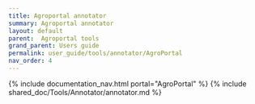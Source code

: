 ```yaml
---
title: Agroportal annotator
summary: Agroportal annotator
layout: default
parent:  Agroportal tools
grand_parent: Users guide
permalink: user_guide/tools/annotator/AgroPortal
nav_order: 4
---
```


{% include documentation_nav.html portal="AgroPortal" %}
{% include shared_doc/Tools/Annotator/annotator.md %}

